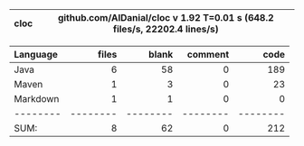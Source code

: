 

cloc|github.com/AlDanial/cloc v 1.92  T=0.01 s (648.2 files/s, 22202.4 lines/s)
--- | ---

Language|files|blank|comment|code
:-------|-------:|-------:|-------:|-------:
Java|6|58|0|189
Maven|1|3|0|23
Markdown|1|1|0|0
--------|--------|--------|--------|--------
SUM:|8|62|0|212
